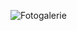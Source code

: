 
![Fotogalerie](https://user-images.githubusercontent.com/72214216/94930132-46a22800-04c6-11eb-95c9-6c86aba54588.PNG)
